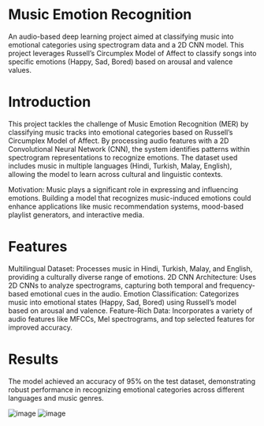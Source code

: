 
# Music Emotion Recognition
An audio-based deep learning project aimed at classifying music into emotional categories using spectrogram data and a 2D CNN model. This project leverages Russell’s Circumplex Model of Affect to classify songs into specific emotions (Happy, Sad, Bored) based on arousal and valence values.

# Introduction
This project tackles the challenge of Music Emotion Recognition (MER) by classifying music tracks into emotional categories based on Russell’s Circumplex Model of Affect. By processing audio features with a 2D Convolutional Neural Network (CNN), the system identifies patterns within spectrogram representations to recognize emotions. The dataset used includes music in multiple languages (Hindi, Turkish, Malay, English), allowing the model to learn across cultural and linguistic contexts.

Motivation: Music plays a significant role in expressing and influencing emotions. Building a model that recognizes music-induced emotions could enhance applications like music recommendation systems, mood-based playlist generators, and interactive media.

# Features
Multilingual Dataset: Processes music in Hindi, Turkish, Malay, and English, providing a culturally diverse range of emotions.
2D CNN Architecture: Uses 2D CNNs to analyze spectrograms, capturing both temporal and frequency-based emotional cues in the audio.
Emotion Classification: Categorizes music into emotional states (Happy, Sad, Bored) using Russell’s model based on arousal and valence.
Feature-Rich Data: Incorporates a variety of audio features like MFCCs, Mel spectrograms, and top selected features for improved accuracy.

# Results
The model achieved an accuracy of 95% on the test dataset, demonstrating robust performance in recognizing emotional categories across different languages and music genres.

![image](https://github.com/user-attachments/assets/903570ba-7379-44ce-8bde-fe503f58113f)
![image](https://github.com/user-attachments/assets/5890682c-90b6-4f55-80aa-f185a634dda1)
